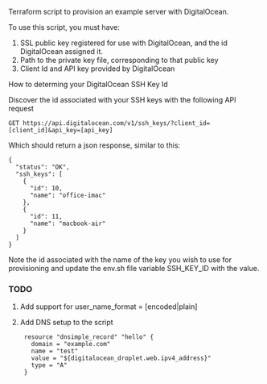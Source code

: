 Terraform script to provision an example server with DigitalOcean.

To use this script, you must have:

1. SSL public key registered for use with DigitalOcean, and the id DigitalOcean assigned it.
1. Path to the private key file, corresponding to that public key
1. Client Id and API key provided by DigitalOcean

How to determing your DigitalOcean SSH Key Id

Discover the id associated with your SSH keys with the following API request

    GET https://api.digitalocean.com/v1/ssh_keys/?client_id=[client_id]&api_key=[api_key]

Which should return a json response, similar to this:

    {
      "status": "OK",
      "ssh_keys": [
        {
          "id": 10,
          "name": "office-imac"
        },
        {
          "id": 11,
          "name": "macbook-air"
        }
      ]
    }

Note the id associated with the name of the key you wish to use for provisioning and
update the env.sh file variable SSH_KEY_ID with the value.

### TODO

1. Add support for user_name_format = [encoded|plain]
1. Add DNS setup to the script

        resource "dnsimple_record" "hello" {
          domain = "example.com"
          name = "test"
          value = "${digitalocean_droplet.web.ipv4_address}"
          type = "A"
        }
